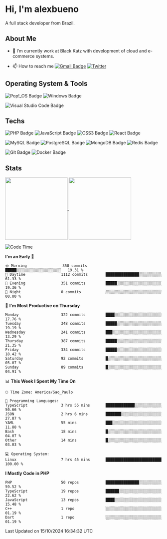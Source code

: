 # Hi, I'm alexbueno

A full stack developer from Brazil.

## About Me

- 🌱 I’m currently work at Black Katz with development of cloud and e-commerce systems.

- 📫 How to reach me [![Gmail Badge](https://img.shields.io/badge/-gmail-c14438?style=for-the-badge&logo=Gmail&logoColor=ffffff)](mailto:alexsandrofbueno@gmail.com) [![Twitter](https://img.shields.io/badge/twitter-1DA1F2.svg?style=for-the-badge&logo=twitter&logoColor=ffffff)](https://twitter.com/Alex_Bueno_7)

## Operating System & Tools

![Pop!_OS Badge](https://img.shields.io/badge/Pop!__OS-48B9C7?logo=popos&logoColor=fff&style=flat)
![Windows Badge](https://img.shields.io/badge/Windows-0078D6?logo=windows&logoColor=fff&style=flat)

![Visual Studio Code Badge](https://img.shields.io/badge/Visual%20Studio%20Code-007ACC?logo=visualstudiocode&logoColor=fff&style=flat)

## Techs

![PHP Badge](https://img.shields.io/badge/PHP-777BB4?logo=php&logoColor=fff&style=flat)
![JavaScript Badge](https://img.shields.io/badge/JavaScript-F7DF1E?logo=javascript&logoColor=000&style=flat)
![CSS3 Badge](https://img.shields.io/badge/CSS3-1572B6?logo=css3&logoColor=fff&style=flat)
![React Badge](https://img.shields.io/badge/React-61DAFB?logo=react&logoColor=000&style=flat)

![MySQL Badge](https://img.shields.io/badge/MySQL-4479A1?logo=mysql&logoColor=fff&style=flat)
![PostgreSQL Badge](https://img.shields.io/badge/PostgreSQL-4169E1?logo=postgresql&logoColor=fff&style=flat)
![MongoDB Badge](https://img.shields.io/badge/MongoDB-47A248?logo=mongodb&logoColor=fff&style=flat)
![Redis Badge](https://img.shields.io/badge/Redis-DC382D?logo=redis&logoColor=fff&style=flat)

![Git Badge](https://img.shields.io/badge/Git-F05032?logo=git&logoColor=fff&style=flat)
![Docker Badge](https://img.shields.io/badge/Docker-2496ED?logo=docker&logoColor=fff&style=flat)


## Stats

<a href="https://github.com/anuraghazra/github-readme-stats">
  <img height=200 align="center" src="https://github-readme-stats.vercel.app/api?username=alexbueno7&theme=dark" />
</a>
<a href="https://github.com/anuraghazra/convoychat">
  <img height=200 align="center" src="https://github-readme-stats.vercel.app/api/top-langs?username=alexbueno7&layout=compact&langs_count=8&card_width=320&theme=dark" />
</a>

<!--START_SECTION:waka-->
![Code Time](http://img.shields.io/badge/Code%20Time-1%2C156%20hrs%2022%20mins-blue)

**I'm an Early 🐤** 

```text
🌞 Morning                350 commits         █████░░░░░░░░░░░░░░░░░░░░   19.31 % 
🌆 Daytime                1112 commits        ███████████████░░░░░░░░░░   61.33 % 
🌃 Evening                351 commits         █████░░░░░░░░░░░░░░░░░░░░   19.36 % 
🌙 Night                  0 commits           ░░░░░░░░░░░░░░░░░░░░░░░░░   00.00 % 
```
📅 **I'm Most Productive on Thursday** 

```text
Monday                   322 commits         ████░░░░░░░░░░░░░░░░░░░░░   17.76 % 
Tuesday                  348 commits         █████░░░░░░░░░░░░░░░░░░░░   19.19 % 
Wednesday                241 commits         ███░░░░░░░░░░░░░░░░░░░░░░   13.29 % 
Thursday                 387 commits         █████░░░░░░░░░░░░░░░░░░░░   21.35 % 
Friday                   334 commits         █████░░░░░░░░░░░░░░░░░░░░   18.42 % 
Saturday                 92 commits          █░░░░░░░░░░░░░░░░░░░░░░░░   05.07 % 
Sunday                   89 commits          █░░░░░░░░░░░░░░░░░░░░░░░░   04.91 % 
```


📊 **This Week I Spent My Time On** 

```text
🕑︎ Time Zone: America/Sao_Paulo

💬 Programming Languages: 
TypeScript               3 hrs 55 mins       █████████████░░░░░░░░░░░░   50.66 % 
JSON                     2 hrs 6 mins        ███████░░░░░░░░░░░░░░░░░░   27.07 % 
YAML                     55 mins             ███░░░░░░░░░░░░░░░░░░░░░░   11.88 % 
Bash                     18 mins             █░░░░░░░░░░░░░░░░░░░░░░░░   04.07 % 
Other                    14 mins             █░░░░░░░░░░░░░░░░░░░░░░░░   03.03 % 

💻 Operating System: 
Linux                    7 hrs 45 mins       █████████████████████████   100.00 % 
```

**I Mostly Code in PHP** 

```text
PHP                      50 repos            ███████████████░░░░░░░░░░   59.52 % 
TypeScript               19 repos            ██████░░░░░░░░░░░░░░░░░░░   22.62 % 
JavaScript               13 repos            ████░░░░░░░░░░░░░░░░░░░░░   15.48 % 
C++                      1 repo              ░░░░░░░░░░░░░░░░░░░░░░░░░   01.19 % 
Dart                     1 repo              ░░░░░░░░░░░░░░░░░░░░░░░░░   01.19 % 
```




 Last Updated on 15/10/2024 16:34:32 UTC
<!--END_SECTION:waka-->
